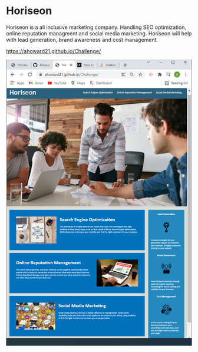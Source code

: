 # Horiseon 
Horiseon is a all inclusive marketing company. Handling SEO optimization, online reputation managment and social media marketing. Horiseon will help with lead generation, brand awareness and cost management.

https://ahoward21.github.io/Challenge/

![Alt text](./assets/images/screenshot.png?raw=true "Screen Shot")